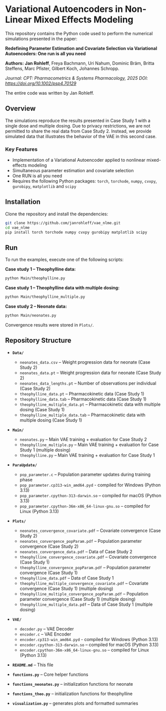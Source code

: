 # Variational Autoencoders in Non-Linear Mixed Effects Modeling

This repository contains the Python code used to perform the numerical simulations presented in the paper:

**Redefining Parameter Estimation and Covariate Selection via Variational Autoencoders: One run is all you need**  

**Authors:**  **Jan Rohleff**, Freya Bachmann, Uri Nahum, Dominic Bräm, Britta Steffens, 
Marc Pfister, Gilbert Koch, Johannes Schropp.

*Journal: CPT: Pharmacometrics & Systems Pharmacology, 2025*
*DOI: https://doi.org/10.1002/psp4.70129*

The entire code was written by Jan Rohleff.

## Overview

The simulations reproduce the results presented in Case Study 1 with a single dose and multiple dosing. Due to privacy restrictions, we are not permitted to share the real data from Case Study 2. Instead, we provide simulated data that illustrates the behavior of the VAE in this second case.

### Key Features

- Implementation of a Variational Autoencoder applied to nonlinear mixed-effects modeling
- Simultaneous parameter estimation and covariate selection
- One RUN is all you need
-  Requires the following Python packages: `torch`, `torchode`, `numpy`, `cvxpy`, `gurobipy`, `matplotlib` and `scipy`


## Installation

Clone the repository and install the dependencies:

```bash
git clone https://github.com/janrohleff/vae_nlme.git
cd vae_nlme
pip install torch torchode numpy cvxpy gurobipy matplotlib scipy
```

## Run
To run the examples, execute one of the following scripts:

**Case study 1 – Theophylline data:**
```bash
python Main/theophylline.py
```

**Case study 1 – Theophylline data with multiple dosing:**
```bash
python Main/theophylline_multiple.py
```

**Case study 2 – Neonate data:**
```bash
python Main/neonates.py
```
Convergence results were stored in `Plots/`.


## Repository Structure

- **`Data/`**
  - `neonates_data.csv` – Weight progression data for neonate (Case Study 2)
  - `neonates_data.pt` – Weight progression data for neonate (Case Study 2)
  - `neonates_data_lengths.pt` – Number of observations per individual (Case Study 2)
  - `theophylline_data.pt` – Pharmacokinetic data (Case Study 1)
  - `theophylline_data.tab` – Pharmacokinetic data (Case Study 1)
  - `theophylline_multiple_data.pt` – Pharmacokinetic data with multiple dosing (Case Study 1)
  - `theophylline_multiple_data.tab` – Pharmacokinetic data with multiple dosing (Case Study 1)

- **`Main/`**
  - `neonates.py` – Main VAE training + evaluation for Case Study 2
  - `theophylline_multiple.py` – Main VAE training + evaluation for Case Study 1 (multiple dosing)
  - `theophylline.py` – Main VAE training + evaluation for Case Study 1
 
- **`ParaUpdate/`**
  - `pop_parameter.c` – Population parameter updates during training phase
  - `pop_parameter.cp313-win_amd64.pyd` - compiled for Windows (Python 3.13)
  - `pop_parameter.cpython-313-darwin.so` – compiled for macOS (Python 3.13)
  - `pop_parameter.cpython-36m-x86_64-linux-gnu.so` – compiled for Linux (Python 3.13)

- **`Plots/`**
  - `neonates_convergence_covariate.pdf` – Covariate convergence (Case Study 2)  
  - `neonates_convergence_popParam.pdf` – Population parameter convergence (Case Study 2)
  - `neonates_convergence_data.pdf` – Data of Case Study 2
  - `theophylline_convergence_covariate.pdf` – Covariate convergence (Case Study 1)  
  - `theophylline_convergence_popParam.pdf` – Population parameter convergence (Case Study 1)
  - `theophylline_data.pdf` – Data of Case Study 1
  - `theophylline_multiple_convergence_covariate.pdf` – Covariate convergence (Case Study 1) (multiple dosing) 
  - `theophylline_multiple_convergence_popParam.pdf` – Population parameter convergence (Case Study 1) (multiple dosing) 
  - `theophylline_multiple_data.pdf` – Data of Case Study 1 (multiple dosing) 
    
- **`VAE/`**
  - `decoder.py` – VAE Decoder
  - `encoder.c` – VAE Encoder
  - `encoder.cp313-win_amd64.pyd` - compiled for Windows (Python 3.13)
  - `encoder.cpython-313-darwin.so` –  compiled for macOS (Python 3.13)
  - `encoder.cpython-36m-x86_64-linux-gnu.so` – compiled for Linux (Python 3.13)

- **`README.md`** – This file
- **`functions.py`** – Core helper functions
- **`functions_neonates.py`** – initialization functions for neonate
- **`functions_theo.py`** – initialization functions for theophylline 
- **`visualization.py`** – generates plots and formatted summaries

